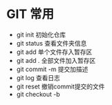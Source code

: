 # GIT 常用

- git init 初始化仓库
- git status 查看文件夹信息
- git add <filename> 单个文件存入暂存区
- git add . 全部文件加入暂存区
- git commit -m <message> 提交加描述
- git log 查看日志
- git reset <filename> 撤销commit提交的文件
- git checkout -b <name> <template> 创建新分支，参数一新分支名字，参数二以哪个分支或者commit为模板，不填写则以当前分支为模板

 !> 首次新建的文件都是untracked状态（未跟踪），此时需要git add到暂存区，Git便会在暂存区中生成一个该文件的索引，文件此时处于uncommited状态，需要git commit生成版本库。
